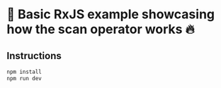 # :guitar: Basic RxJS example showcasing how the scan operator works :fire:

## Instructions


```sh
npm install
npm run dev
```
